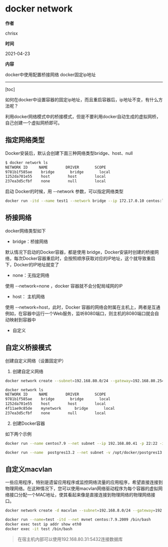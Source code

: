 # docker network

**作者**

chrisx

**时间**

2021-04-23

**内容**

docker中使用配置桥接网络
docker固定ip地址

---

[toc]

如何在docker中设置容器的固定ip地址，而且重启容器后，ip地址不变，有什么方法呢？

利用docker网络模式中的桥接模式，但是不要利用docker自动生成的虚拟网桥，自己创建一个虚拟网桥即可。

## 指定网络类型

Docker安装后，默认会创建下面三种网络类型bridge、host、null

```sh
$ docker network ls
NETWORK ID     NAME        DRIVER       SCOPE
9781b1f585ae    bridge       bridge       local
1252da701e55    host        host        local
237ea3d5cfbf    none        null        local
```

启动 Docker的时候，用 --network 参数，可以指定网络类型

```sh
docker run -itd --name test1 --network bridge --ip 172.17.0.10 centos:latest /bin/bash

```

## 桥接网络

docker网络类型如下

* bridge：桥接网络

默认情况下启动的Docker容器，都是使用 bridge，Docker安装时创建的桥接网络，每次Docker容器重启时，会按照顺序获取对应的IP地址，这个就导致重启下，Docker的IP地址就变了

* none：无指定网络

使用 --network=none ，docker 容器就不会分配局域网的IP

* host： 主机网络

使用 --network=host，此时，Docker 容器的网络会附属在主机上，两者是互通
例如，在容器中运行一个Web服务，监听8080端口，则主机的8080端口就会自动映射到容器中

* 自定义

## 自定义桥接模式

创建自定义网络（设置固定IP）

1. 创建自定义网络

```sh
docker network create --subnet=192.168.80.0/24 --gateway=192.168.80.254 subnet

docker network ls
NETWORK ID     NAME        DRIVER       SCOPE
9781b1f585ae    bridge       bridge       local
1252da701e55    host        host        local
4f11ae9c85de    mynetwork      bridge       local
237ea3d5cfbf    none        null        local

```

2. 创建Docker容器

如下两个示例

```sh
docker run --name centos7.9 --net subnet --ip 192.168.80.41 -p 22:22 -itd centos:7.9.2009 /bin/bash

docker run --name  postgres13.2 --net subnet -v /opt/docker/postgres13.2:/var/lib/postgresql/data -e POSTGRES_PASSWORD=postgres --ip 192.168.80.31 -p 5532:5432 -d postgres:13.2

```

## 自定义macvlan

一些应用程序，特别是遗留应用程序或监控网络流量的应用程序，希望直接连接到物理网络。在这种情况下，您可以使用macvlan网络驱动程序为每个容器的虚拟网络接口分配一个MAC地址，使其看起来像是直接连接到物理网络的物理网络接口。

```sh
docker network create -d macvlan --subnet=192.168.8.0/24 --gateway=192.168.8.254 -o parent=eth0 mvnet

docker run --name=test -itd --net mvnet centos:7.9.2009 /bin/bash
docker exec test ip addr show eth0
docker exec -it test /bin/bash

```

> 在宿主机内部可以使用192.168.80.31:5432连接数据库
